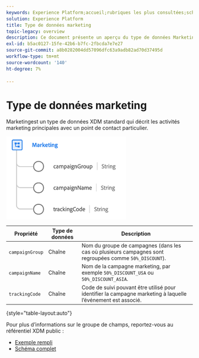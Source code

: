 ```yaml
---
keywords: Experience Platform;accueil;rubriques les plus consultées;schéma;schéma;XDM;champs;schémas;schémas;appareil;type de données;type de données;type de données
solution: Experience Platform
title: Type de données marketing
topic-legacy: overview
description: Ce document présente un aperçu du type de données Marketing XDM.
exl-id: b5ac0127-15fe-42b6-b7fc-2fbcda7e7e27
source-git-commit: a8b0282004dd57096dfc63a9adb82ad70d37495d
workflow-type: tm+mt
source-wordcount: '140'
ht-degree: 7%

---
```


#  Type de données marketing

 Marketingest un type de données XDM standard qui décrit les activités marketing principales avec un point de contact particulier.

![](../images/data-types/marketing.png)

| Propriété | Type de données | Description |
| --- | --- | --- |
| `campaignGroup` | Chaîne | Nom du groupe de campagnes (dans les cas où plusieurs campagnes sont regroupées comme `50%_DISCOUNT`). |
| `campaignName` | Chaîne | Nom de la campagne marketing, par exemple `50%_DISCOUNT_USA` ou `50%_DISCOUNT_ASIA`. |
| `trackingCode` | Chaîne | Code de suivi pouvant être utilisé pour identifier la campagne marketing à laquelle l’événement est associé. |

{style=&quot;table-layout:auto&quot;}

Pour plus d’informations sur le groupe de champs, reportez-vous au référentiel XDM public :

* [Exemple rempli](https://github.com/adobe/xdm/blob/master/components/datatypes/marketing/marketing.example.1.json)
* [Schéma complet](https://github.com/adobe/xdm/blob/master/components/datatypes/marketing/marketing.schema.json)
